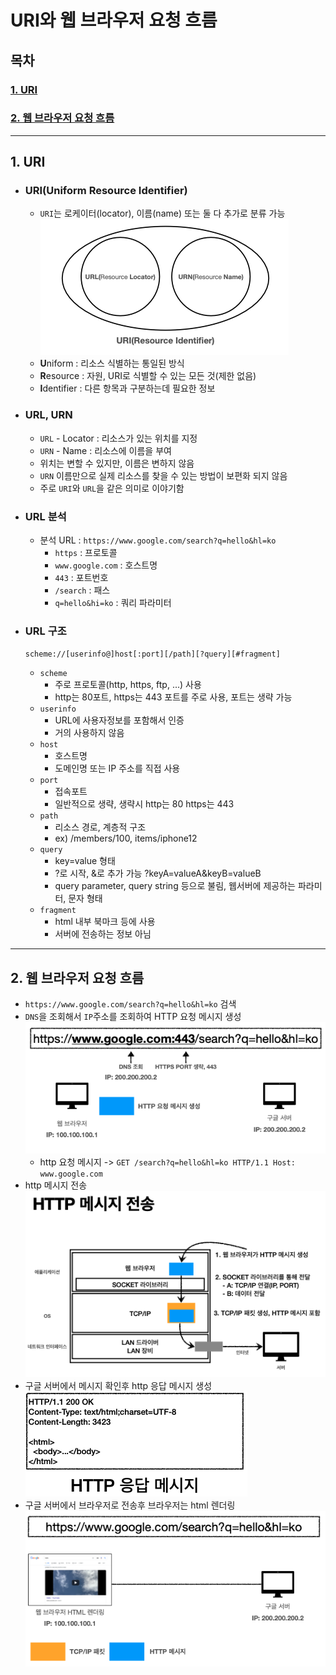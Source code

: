 # URI와 웹 브라우저 요청 흐름

## 목차
### [1. URI](#1.-URI)

### [2. 웹 브라우저 요청 흐름](#2.-웹-브라우저-요청-흐름)

---

## 1. URI

- ### URI(Uniform Resource Identifier)
  - `URI`는 로케이터(locator), 이름(name) 또는 둘 다 추가로 분류 가능
![uri](./images/uri1.png)
  - **U**niform : 리소스 식별하는 통일된 방식
  - **R**esource : 자원, URI로 식별할 수 있는 모든 것(제한 없음)
  - **I**dentifier : 다른 항목과 구분하는데 필요한 정보

- ### URL, URN
  - `URL` - Locator : 리소스가 있는 위치를 지정
  - `URN` - Name : 리소스에 이름을 부여
  - 위치는 변할 수 있지만, 이름은 변하지 않음
  - `URN` 이름만으로 실제 리소스를 찾을 수 있는 방법이 보편화 되지 않음
  - 주로 `URI`와 `URL`을 같은 의미로 이야기함
  
- ### URL 분석
  - 분석 URL : `https://www.google.com/search?q=hello&hl=ko`
    - `https` : 프로토콜
    - `www.google.com` : 호스트명
    - `443` : 포트번호
    - `/search` : 패스
    - `q=hello&hi=ko` : 쿼리 파라미터
- ### URL 구조 
  `scheme://[userinfo@]host[:port][/path][?query][#fragment]`
  - `scheme`
    - 주로 프로토콜(http, https, ftp, ...) 사용
    - http는 80포트, https는 443 포트를 주로 사용, 포트는 생략 가능
  - `userinfo`
    - URL에 사용자정보를 포함해서 인증
    - 거의 사용하지 않음
  - `host`
    - 호스트명
    - 도메인명 또는 IP 주소를 직접 사용
  - `port`
    - 접속포트
    - 일반적으로 생략, 생략시 http는 80 https는 443
  - `path`
    - 리소스 경로, 계층적 구조
    - ex) /members/100, items/iphone12
  - `query`
    - key=value 형태
    - ?로 시작, &로 추가 가능 ?keyA=valueA&keyB=valueB
    - query parameter, query string 등으로 불림, 웹서버에 제공하는 파라미터, 문자 형태
  - `fragment`
    - html 내부 북마크 등에 사용
    - 서버에 전송하는 정보 아님
---

## 2. 웹 브라우저 요청 흐름
- `https://www.google.com/search?q=hello&hl=ko` 검색
- `DNS`을 조회해서 `IP`주소를 조회하여 HTTP 요청 메시지 생성
![url search](./images/url1.png)
  - http 요청 메시지 -> `GET /search?q=hello&hl=ko HTTP/1.1 Host: www.google.com`
- http 메시지 전송
![transfer http](./images/url2.png)
- 구글 서버에서 메시지 확인후 http 응답 메시지 생성
![response message](./images/url3.png)
- 구글 서버에서 브라우저로 전송후 브라우저는 html 렌더링
![html rendering](./images/url4.png)

